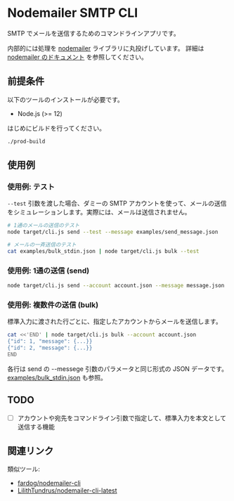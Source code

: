 # Nodemailer SMTP CLI

SMTP でメールを送信するためのコマンドラインアプリです。

内部的には処理を [nodemailer](https://github.com/nodemailer/nodemailer) ライブラリに丸投げしています。
詳細は [nodemailer のドキュメント](https://nodemailer.com/about/) を参照してください。

## 前提条件

以下のツールのインストールが必要です。

- Node.js (>= 12)

はじめにビルドを行ってください。

```sh
./prod-build
```

## 使用例

### 使用例: テスト

`--test` 引数を渡した場合、ダミーの SMTP アカウントを使って、メールの送信をシミュレーションします。実際には、メールは送信されません。

```sh
# 1通のメールの送信のテスト
node target/cli.js send --test --message examples/send_message.json

# メールの一斉送信のテスト
cat examples/bulk_stdin.json | node target/cli.js bulk --test 
```

### 使用例: 1通の送信 (send)

```sh
node target/cli.js send --account account.json --message message.json
```

### 使用例: 複数件の送信 (bulk)

標準入力に渡された行ごとに、指定したアカウントからメールを送信します。

```sh
cat <<'END' | node target/cli.js bulk --account account.json
{"id": 1, "message": {...}}
{"id": 2, "message": {...}}
END
```

各行は send の --messege 引数のパラメータと同じ形式の JSON データです。[examples/bulk_stdin.json](./examples/bulk_stdin.json) も参照。

## TODO

- [ ] アカウントや宛先をコマンドライン引数で指定して、標準入力を本文として送信する機能

## 関連リンク

類似ツール:

- [fardog/nodemailer-cli](https://github.com/fardog/nodemailer-cli)
- [LilithTundrus/nodemailer-cli-latest](https://github.com/LilithTundrus/nodemailer-cli-latest)
